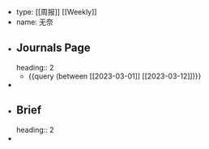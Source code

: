 - type: [[周报]] [[Weekly]]
- name: 无奈
- ## Journals Page
  heading:: 2
	- {{query (between [[2023-03-01]] [[2023-03-12]])}}
-
- ## Brief
  heading:: 2
-